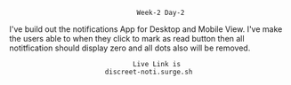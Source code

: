                                     Week-2 Day-2

I've build out the notifications App for Desktop and Mobile View.
I've make the users able to when they click to mark as read button then all notitfication should display zero 
and all dots also will be removed.

                                   Live Link is 
                            discreet-noti.surge.sh


